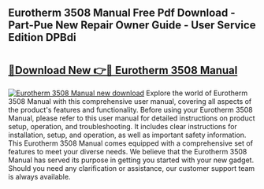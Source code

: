 ## Eurotherm 3508 Manual Free Pdf Download - Part-Pue New Repair Owner Guide - User Service Edition DPBdi

# <h2><a href="http://cf17183.oget.top/?id=Eurotherm+3508+Manual">🔗Download New 👉🔴 Eurotherm 3508 Manual</a></h2>

[![Eurotherm 3508 Manual new download](https://i.imgur.com/5g1atiW.png)](http://cf17183.oget.top/?id=Eurotherm+3508+Manual)
Explore the world of Eurotherm 3508 Manual with this comprehensive user manual, covering all aspects of the product's features and functionality. Before using your Eurotherm 3508 Manual, please refer to this user manual for detailed instructions on product setup, operation, and troubleshooting. It includes clear instructions for installation, setup, and operation, as well as important safety information. This Eurotherm 3508 Manual comes equipped with a comprehensive set of features to meet your diverse needs. We believe that the Eurotherm 3508 Manual has served its purpose in getting you started with your new gadget. Should you need any clarification or assistance, our customer support team is always available.
